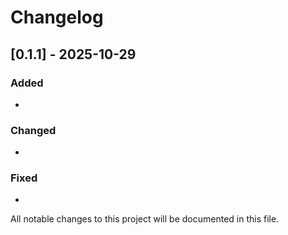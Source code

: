 # Changelog

## [0.1.1] - 2025-10-29

### Added
- 

### Changed
- 

### Fixed
- 

All notable changes to this project will be documented in this file.

